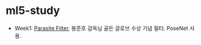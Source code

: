 # ml5-study

- Week1: [Parasite Filter](https://eunjs71.github.io/ml5.js-study/ParasiteFilter/), 봉준호 감독님 골든 글로브 수상 기념 필터. PoseNet 사용.
